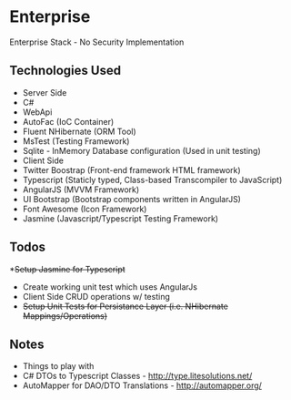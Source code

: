 # Enterprise
Enterprise Stack - No Security Implementation

## Technologies Used
* Server Side 
 * C#
 * WebApi
 * AutoFac (IoC Container)
 * Fluent NHibernate (ORM Tool)
 * MsTest (Testing Framework)
  * Sqlite - InMemory Database configuration (Used in unit testing)
* Client Side
 * Twitter Boostrap (Front-end framework HTML framework)
 * Typescript (Staticly typed, Class-based Transcompiler to JavaScript)
 * AngularJS (MVVM Framework)
 * UI Bootstrap (Bootstrap components written in AngularJS)
 * Font Awesome (Icon Framework)
 * Jasmine (Javascript/Typescript Testing Framework)
 
## Todos
*~~Setup Jasmine for Typescript~~
* Create working unit test which uses AngularJs
* Client Side CRUD operations w/ testing 
* ~~Setup Unit Tests for Persistance Layer (i.e. NHibernate Mappings/Operations)~~
 

## Notes
* Things to play with
 * C# DTOs to Typescript Classes - http://type.litesolutions.net/
 * AutoMapper for DAO/DTO Translations - http://automapper.org/